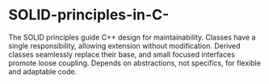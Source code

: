 # SOLID-principles-in-C-
The SOLID principles guide C++ design for maintainability. Classes have a single responsibility, allowing extension without modification. Derived classes seamlessly replace their base, and small focused interfaces promote loose coupling. Depends on abstractions, not specifics, for flexible and adaptable code.
